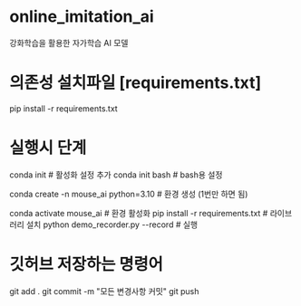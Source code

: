 # online_imitation_ai
강화학습을 활용한 자가학습 AI 모델

# 의존성 설치파일 [requirements.txt]
pip install -r requirements.txt

# 실행시 단계
conda init           # 활성화 설정 추가
conda init bash      # bash용 설정

conda create -n mouse_ai python=3.10       # 환경 생성 (1번만 하면 됨)

conda activate mouse_ai                    # 환경 활성화
pip install -r requirements.txt            # 라이브러리 설치
python demo_recorder.py --record           # 실행

# 깃허브 저장하는 명령어
git add .
git commit -m "모든 변경사항 커밋"
git push